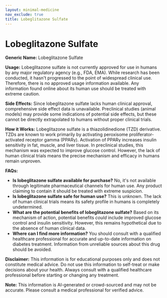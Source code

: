 ```yaml
---
layout: minimal-medicine
nav_exclude: true
title: Lobeglitazone Sulfate
---
```


# Lobeglitazone Sulfate

**Generic Name:** Lobeglitazone Sulfate

**Usage:**  Lobeglitazone sulfate is not currently approved for use in humans by any major regulatory agency (e.g., FDA, EMA).  While research has been conducted, it hasn't progressed to the point of widespread clinical use.  Therefore, there is no approved usage information available.  Any information found online about its human use should be treated with extreme caution.

**Side Effects:** Since lobeglitazone sulfate lacks human clinical approval, comprehensive side effect data is unavailable.  Preclinical studies (animal models) may provide some indications of potential side effects, but these cannot be directly extrapolated to humans without proper clinical trials.

**How it Works:**  Lobeglitazone sulfate is a thiazolidinedione (TZD) derivative.  TZDs are known to work primarily by activating peroxisome proliferator-activated receptor gamma (PPARγ).  Activation of PPARγ increases insulin sensitivity in fat, muscle, and liver tissue.  In preclinical studies, this mechanism was expected to improve glucose control. However,  the lack of human clinical trials means the precise mechanism and efficacy in humans remain unproven.

**FAQs:**

* **Is lobeglitazone sulfate available for purchase?** No, it's not available through legitimate pharmaceutical channels for human use. Any product claiming to contain it should be treated with extreme suspicion.
* **Is lobeglitazone sulfate safe for human use?**  This is unknown.  The lack of human clinical trials means its safety profile in humans is completely undetermined.
* **What are the potential benefits of lobeglitazone sulfate?** Based on its mechanism of action, potential benefits *could* include improved glucose control and insulin sensitivity.  However, this remains hypothetical due to the absence of human clinical data.
* **Where can I find more information?**  You should consult with a qualified healthcare professional for accurate and up-to-date information on diabetes treatment.  Information from unreliable sources about this drug should be avoided.


**Disclaimer:** This information is for educational purposes only and does not constitute medical advice.  Do not use this information to self-treat or make decisions about your health. Always consult with a qualified healthcare professional before starting or changing any treatment.


**Note:** This information is AI-generated or crowd-sourced and may not be accurate. Please consult a medical professional for verified advice.